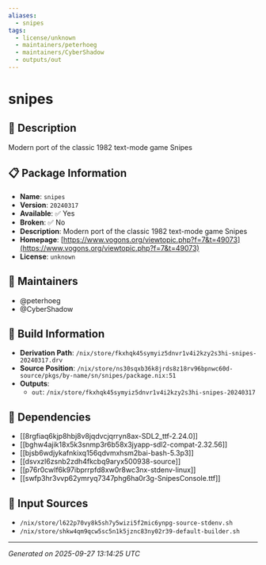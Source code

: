 ```yaml
---
aliases:
  - snipes
tags:
  - license/unknown
  - maintainers/peterhoeg
  - maintainers/CyberShadow
  - outputs/out
---
```


# snipes

## 📝 Description

Modern port of the classic 1982 text-mode game Snipes

## 📋 Package Information

- **Name**: `snipes`
- **Version**: `20240317`
- **Available**: ✅ Yes
- **Broken**: ✅ No
- **Description**: Modern port of the classic 1982 text-mode game Snipes
- **Homepage**: [https://www.vogons.org/viewtopic.php?f=7&t=49073](https://www.vogons.org/viewtopic.php?f=7&t=49073)
- **License**: `unknown`
## 👥 Maintainers

- @peterhoeg
- @CyberShadow


## 🔧 Build Information

- **Derivation Path**: `/nix/store/fkxhqk45symyiz5dnvr1v4i2kzy2s3hi-snipes-20240317.drv`
- **Source Position**: `/nix/store/ns30sqxb36k8jrds8z18rv96bpnwc60d-source/pkgs/by-name/sn/snipes/package.nix:51`
- **Outputs**:
  - `out`:  `/nix/store/fkxhqk45symyiz5dnvr1v4i2kzy2s3hi-snipes-20240317`

## 🔗 Dependencies

- [[8rgfiaq6kjp8hbj8v8jqdvcjqrryn8ax-SDL2_ttf-2.24.0]]
- [[bghw4ajik18x5k3snmp3r6b58x3jyapp-sdl2-compat-2.32.56]]
- [[bjsb6wdjykafnkixq156qdvmxhsm2bai-bash-5.3p3]]
- [[dsvxzl6zsnb2zdh4fkcbq9aryx500938-source]]
- [[p76r0cwlf6k97ibprrpfd8xw0r8wc3nx-stdenv-linux]]
- [[swfp3hr3vvp62ymryq7347phg6ha0r3g-SnipesConsole.ttf]]

## 📁 Input Sources

- `/nix/store/l622p70vy8k5sh7y5wizi5f2mic6ynpg-source-stdenv.sh`
- `/nix/store/shkw4qm9qcw5sc5n1k5jznc83ny02r39-default-builder.sh`

---
*Generated on 2025-09-27 13:14:25 UTC*
